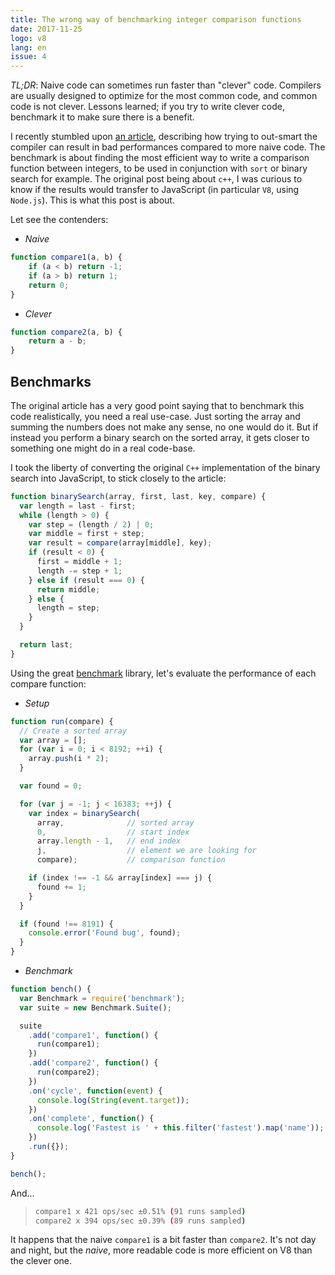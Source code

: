 ```yaml
---
title: The wrong way of benchmarking integer comparison functions
date: 2017-11-25
logo: v8
lang: en
issue: 4
---
```


*TL;DR*: Naive code can sometimes run faster than "clever" code. Compilers are
usually designed to optimize for the most common code, and common code is not
clever. Lessons learned; if you try to write clever code, benchmark it to make
sure there is a benefit.

I recently stumbled upon [an article](https://blogs.msdn.microsoft.com/oldnewthing/20171117-00/?p=97416),
describing how trying to out-smart the compiler can result in bad
performances compared to more naive code. The benchmark is about finding
the most efficient way to write a comparison function between integers,
to be used in conjunction with `sort` or binary search for example. The
original post being about `c++`, I was curious to know if the results
would transfer to JavaScript (in particular `V8`, using `Node.js`). This
is what this post is about.

Let see the contenders:


* *Naive*

```javascript
function compare1(a, b) {
    if (a < b) return -1;
    if (a > b) return 1;
    return 0;
}
```

* *Clever*

```javascript
function compare2(a, b) {
    return a - b;
}
```

## Benchmarks

The original article has a very good point saying that to benchmark this
code realistically, you need a real use-case. Just sorting the array and
summing the numbers does not make any sense, no one would do it. But if
instead you perform a binary search on the sorted array, it gets closer
to something one might do in a real code-base.

I took the liberty of converting the original `C++` implementation of the binary
search into JavaScript, to stick closely to the article:

```javascript
function binarySearch(array, first, last, key, compare) {
  var length = last - first;
  while (length > 0) {
    var step = (length / 2) | 0;
    var middle = first + step;
    var result = compare(array[middle], key);
    if (result < 0) {
      first = middle + 1;
      length -= step + 1;
    } else if (result === 0) {
      return middle;
    } else {
      length = step;
    }
  }

  return last;
}
```

Using the great [benchmark](https://www.npmjs.com/package/benchmark)
library, let's evaluate the performance of each compare function:

* *Setup*

```javascript
function run(compare) {
  // Create a sorted array
  var array = [];
  for (var i = 0; i < 8192; ++i) {
    array.push(i * 2);
  }

  var found = 0;

  for (var j = -1; j < 16383; ++j) {
    var index = binarySearch(
      array,              // sorted array
      0,                  // start index
      array.length - 1,   // end index
      j,                  // element we are looking for
      compare);           // comparison function

    if (index !== -1 && array[index] === j) {
      found += 1;
    }
  }

  if (found !== 8191) {
    console.error('Found bug', found);
  }
}
```

* *Benchmark*

```javascript
function bench() {
  var Benchmark = require('benchmark');
  var suite = new Benchmark.Suite();

  suite
    .add('compare1', function() {
      run(compare1);
    })
    .add('compare2', function() {
      run(compare2);
    })
    .on('cycle', function(event) {
      console.log(String(event.target));
    })
    .on('complete', function() {
      console.log('Fastest is ' + this.filter('fastest').map('name'));
    })
    .run({});
}

bench();
```

And...

> ```sh
> compare1 x 421 ops/sec ±0.51% (91 runs sampled)
> compare2 x 394 ops/sec ±0.39% (89 runs sampled)
> ```

It happens that the naive `compare1` is a bit faster than `compare2`.
It's not day and night, but the *naive*, more readable code is more
efficient on V8 than the clever one.

